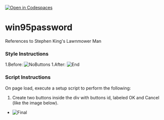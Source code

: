 [![Open in Codespaces](https://classroom.github.com/assets/launch-codespace-2972f46106e565e64193e422d61a12cf1da4916b45550586e14ef0a7c637dd04.svg)](https://classroom.github.com/open-in-codespaces?assignment_repo_id=19744026)
# win95password
References to Stephen King's Lawnmower Man
### Style Instructions ###
1.Before: ![NoButtons](nobuttons.png)
1.After: ![End](end.png)
### Script Instructions ###
On page load, execute a setup script to perform the following: 
1. Create two buttons inside the div with buttons id, labeled OK and Cancel (like the image below). 
* ![Final](final.png)
